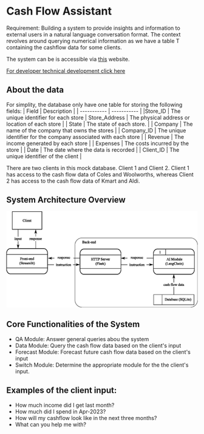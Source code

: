 # Cash Flow Assistant
Requirement: Building a system to provide insights and information to external users in a natural language conversation format. The context revolves around querying numerical information as we have a table T containing the cashflow data for some clients.

The system can be is accessible via [this](https://cashflowaiassistant.streamlit.app/) website. 


[For developer technical development click here](README_developer.md)

## About the data
For simplity, the database only have one table for storing the following fields:
| Field      | Description |
| ----------- | ----------- |
 |Store_ID | The unique identifier for each store 
 | Store_Address | The physical address or location of each store |
 | State | The state of each store. |
 | Company | The name of the company that owns the stores |
 | Company_ID | The unique identifier for the company associated with each store |
 | Revenue | The income generated by each store |
 | Expenses | The costs incurred by the store |
 | Date | The date where the data is recorded |
 | Client_ID | The unique identifier of the client | 
 
There are two clients in this mock database. Client 1 and Client 2. Client 1 has access to the cash flow data of Coles and Woolworths, whereas Client 2 has access to the cash flow data of Kmart and Aldi.


## System Architecture Overview
 ![System Diagram](resources/overall_diagram.jpg)

## Core Functionalities of the System
- QA Module: Answer general queries abou the system
- Data Module: Query the cash flow data based on the client's input
- Forecast Module: Forecast future cash flow data based on the client's input
- Switch Module: Determine the appropriate module for the the client's input.

## Examples of the client input:
- How much income did I get last month?
- How much did I spend in Apr-2023?
- How will my cashflow look like in the next three months?
- What can you help me with?
